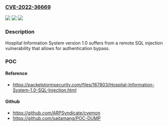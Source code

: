 ### [CVE-2022-36669](https://cve.mitre.org/cgi-bin/cvename.cgi?name=CVE-2022-36669)
![](https://img.shields.io/static/v1?label=Product&message=n%2Fa&color=blue)
![](https://img.shields.io/static/v1?label=Version&message=n%2Fa&color=blue)
![](https://img.shields.io/static/v1?label=Vulnerability&message=n%2Fa&color=brighgreen)

### Description

Hospital Information System version 1.0 suffers from a remote SQL injection vulnerability that allows for authentication bypass.

### POC

#### Reference
- https://packetstormsecurity.com/files/167803/Hospital-Information-System-1.0-SQL-Injection.html

#### Github
- https://github.com/ARPSyndicate/cvemon
- https://github.com/saitamang/POC-DUMP

